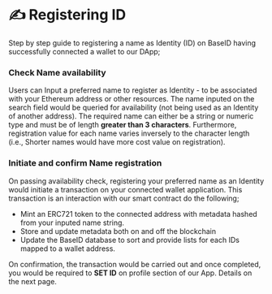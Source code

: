 # ✍ Registering ID

Step by step guide to registering a name as Identity (ID) on BaseID having successfully connected a wallet to our DApp;

### Check Name availability

Users can Input a preferred name to register as Identity - to be associated with your Ethereum address or other resources. The name inputed on the search field would be queried for availability (not being used as an Identity of another address). The required name can either be a string or numeric type and must be of length **greater than 3 characters**. Furthermore, registration value for each name varies inversely to the character length (i.e., Shorter names would have more cost value on registration).

### Initiate and confirm Name registration

On passing availability check, registering your preferred name as an Identity would initiate a transaction on your connected wallet application. This transaction is an interaction with our smart contract do the following;

* Mint an ERC721 token to the connected address with metadata hashed from your inputed name string.
* Store and update metadata both on and off the blockchain
* Update the BaseID database to sort and provide lists for each IDs mapped to a wallet address.

On confirmation, the transaction would be carried out and once completed, you would be required to **SET ID** on profile section of our App. Details on the next page.

